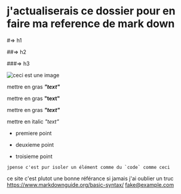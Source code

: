 # j'actualiserais ce dossier pour en faire ma reference de mark down 

#=> h1 

##=> h2 

###=> h3 

![ceci est une image](https://www.photofunky.net/output/image/e/7/f/e/e7fe2d/photofunky.gif)

mettre en gras  ***"text"***

mettre en gras __"text"__

mettre en gras **_"text"_**

mettre en italic *"text"* 

* premiere point
- deuxieme point 
+ troisieme point 

``jpense c'est pur isoler un élément comme du `code` comme ceci ``

ce site c'est plutot une bonne référance si jamais j'ai oublier un truc <https://www.markdownguide.org/basic-syntax/>
<fake@example.com>
